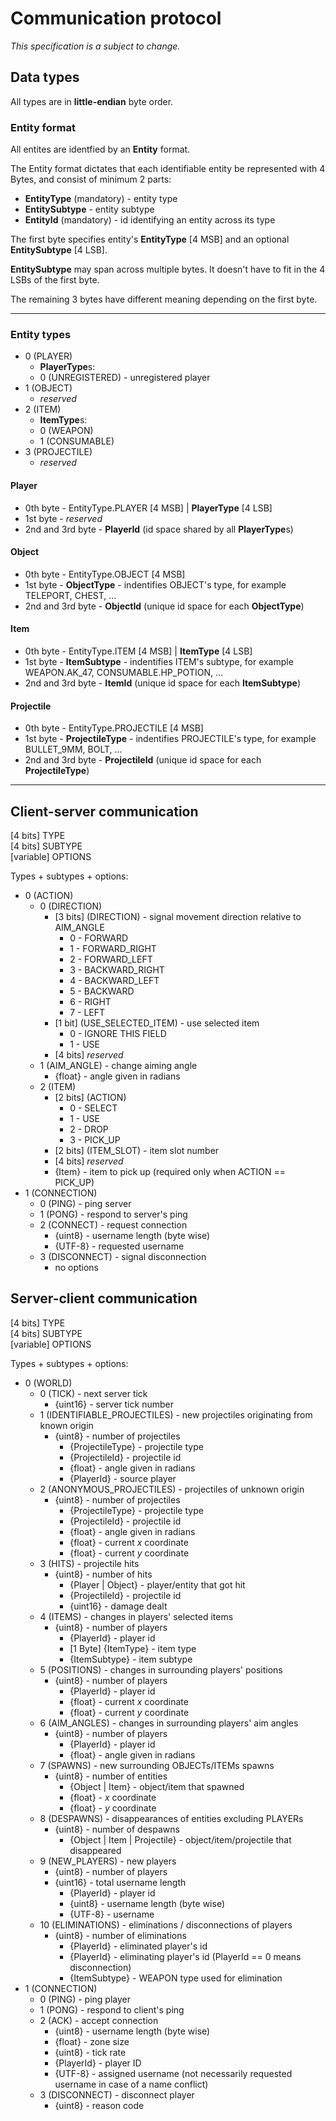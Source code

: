 # Communication protocol

_This specification is a subject to change._

## Data types

All types are in **little-endian** byte order.

### Entity format

All entites are identfied by an **Entity** format.

The Entity format dictates that each identifiable entity be represented with 4 Bytes, and consist of minimum 2 parts:
- **EntityType** (mandatory) - entity type
- **EntitySubtype** - entity subtype
- **EntityId** (mandatory) - id identifying an entity across its type

The first byte specifies entity's **EntityType** [4 MSB] and an optional **EntitySubtype** [4 LSB].

**EntitySubtype** may span across multiple bytes. It doesn't have to fit in the 4 LSBs of the first byte.

The remaining 3 bytes have different meaning depending on the first byte.

<hr>

### Entity types

- 0 (PLAYER)
    + **PlayerType**s:
    + 0 (UNREGISTERED) - unregistered player
- 1 (OBJECT)
    + _reserved_
- 2 (ITEM)
    + **ItemType**s:
    + 0 (WEAPON)
    + 1 (CONSUMABLE)
- 3 (PROJECTILE)
    + _reserved_


#### Player
+ 0th byte - EntityType.PLAYER [4 MSB] | **PlayerType** [4 LSB]
+ 1st byte - _reserved_
+ 2nd and 3rd byte - **PlayerId** (id space shared by all **PlayerType**s)

#### Object
+ 0th byte - EntityType.OBJECT [4 MSB]
+ 1st byte - **ObjectType** - indentifies OBJECT's type, for example TELEPORT, CHEST, ...
+ 2nd and 3rd byte - **ObjectId** (unique id space for each **ObjectType**)

#### Item
+ 0th byte - EntityType.ITEM [4 MSB] | **ItemType** [4 LSB]
+ 1st byte - **ItemSubtype** - indentifies ITEM's subtype, for example WEAPON.AK_47, CONSUMABLE.HP_POTION, ...
+ 2nd and 3rd byte - **ItemId** (unique id space for each **ItemSubtype**)

#### Projectile
+ 0th byte - EntityType.PROJECTILE [4 MSB]
+ 1st byte - **ProjectileType** - indentifies PROJECTILE's type, for example BULLET_9MM, BOLT, ...
+ 2nd and 3rd byte - **ProjectileId** (unique id space for each **ProjectileType**)

<hr>

## Client-server communication

[4 bits] TYPE<br>
[4 bits] SUBTYPE<br>
[variable] OPTIONS

Types + subtypes + options:

* 0 (ACTION)
    - 0 (DIRECTION)
        + [3 bits] (DIRECTION) - signal movement direction relative to AIM_ANGLE
            + 0 - FORWARD
            + 1 - FORWARD_RIGHT
            + 2 - FORWARD_LEFT
            + 3 - BACKWARD_RIGHT
            + 4 - BACKWARD_LEFT
            + 5 - BACKWARD
            + 6 - RIGHT
            + 7 - LEFT
        + [1 bit] (USE_SELECTED_ITEM) - use selected item
            + 0 - IGNORE THIS FIELD
            + 1 - USE
        + [4 bits] _reserved_
    - 1 (AIM_ANGLE) - change aiming angle
        + {float} - angle given in radians
    - 2 (ITEM)
        + [2 bits] (ACTION)
            + 0 - SELECT
            + 1 - USE
            + 2 - DROP
            + 3 - PICK_UP
        + [2 bits] (ITEM_SLOT) - item slot number
        + [4 bits] _reserved_
        + {Item} - item to pick up (required only when ACTION == PICK_UP)
* 1 (CONNECTION)
    - 0 (PING) - ping server
    - 1 (PONG) - respond to server's ping
    - 2 (CONNECT) - request connection
        + {uint8} - username length (byte wise)
        + {UTF-8} - requested username
    - 3 (DISCONNECT) - signal disconnection
        + no options

## Server-client communication

[4 bits] TYPE<br>
[4 bits] SUBTYPE<br>
[variable] OPTIONS

Types + subtypes + options:
* 0 (WORLD)
    - 0 (TICK) - next server tick
        + {uint16} - server tick number
    - 1 (IDENTIFIABLE_PROJECTILES) - new projectiles originating from known origin
        + {uint8} - number of projectiles
            + {ProjectileType} - projectile type
            + {ProjectileId} - projectile id
            + {float} - angle given in radians
            + {PlayerId} - source player
    - 2 (ANONYMOUS_PROJECTILES) - projectiles of unknown origin
        + {uint8} - number of projectiles
            + {ProjectileType} - projectile type
            + {ProjectileId} - projectile id
            + {float} - angle given in radians
            + {float} - current _x_ coordinate
            + {float} - current _y_ coordinate
    - 3 (HITS) - projectile hits
        + {uint8} - number of hits
            + {Player | Object} - player/entity that got hit
            + {ProjectileId} - projectile id
            + {uint16} - damage dealt
    - 4 (ITEMS) - changes in players' selected items
        + {uint8} - number of players
            + {PlayerId} - player id
            + [1 Byte] {ItemType} - item type
            + {ItemSubtype} - item subtype
    - 5 (POSITIONS) - changes in surrounding players' positions
        + {uint8} - number of players
            + {PlayerId} - player id
            + {float} - current _x_ coordinate
            + {float} - current _y_ coordinate
    - 6 (AIM_ANGLES) - changes in surrounding players' aim angles
        + {uint8} - number of players
            + {PlayerId} - player id
            + {float} - angle given in radians
    - 7 (SPAWNS) - new surrounding OBJECTs/ITEMs spawns
        + {uint8} - number of entities
            + {Object | Item} - object/item that spawned
            + {float} - _x_ coordinate
            + {float} - _y_ coordinate
    - 8 (DESPAWNS) - disappearances of entities excluding PLAYERs
        + {uint8} - number of despawns
            + {Object | Item | Projectile} - object/item/projectile that disappeared
    - 9 (NEW_PLAYERS) - new players
        + {uint8} - number of players
        + {uint16} - total username length
            + {PlayerId} - player id
            + {uint8} - username length (byte wise)
            + {UTF-8} - username
    - 10 (ELIMINATIONS) - eliminations / disconnections of players
        + {uint8} - number of eliminations
            + {PlayerId} - eliminated player's id
            + {PlayerId} - eliminating player's id (PlayerId == 0 means disconnection)
            + {ItemSubtype} - WEAPON type used for elimination
* 1 (CONNECTION)
    - 0 (PING) - ping player
    - 1 (PONG) - respond to client's ping
    - 2 (ACK) - accept connection
        + {uint8} - username length (byte wise)
        + {float} - zone size
        + {uint8} - tick rate
        + {PlayerId} - player ID
        + {UTF-8} - assigned username (not necessarily requested username in case of a name conflict)
    - 3 (DISCONNECT) - disconnect player
        + {uint8} - reason code
